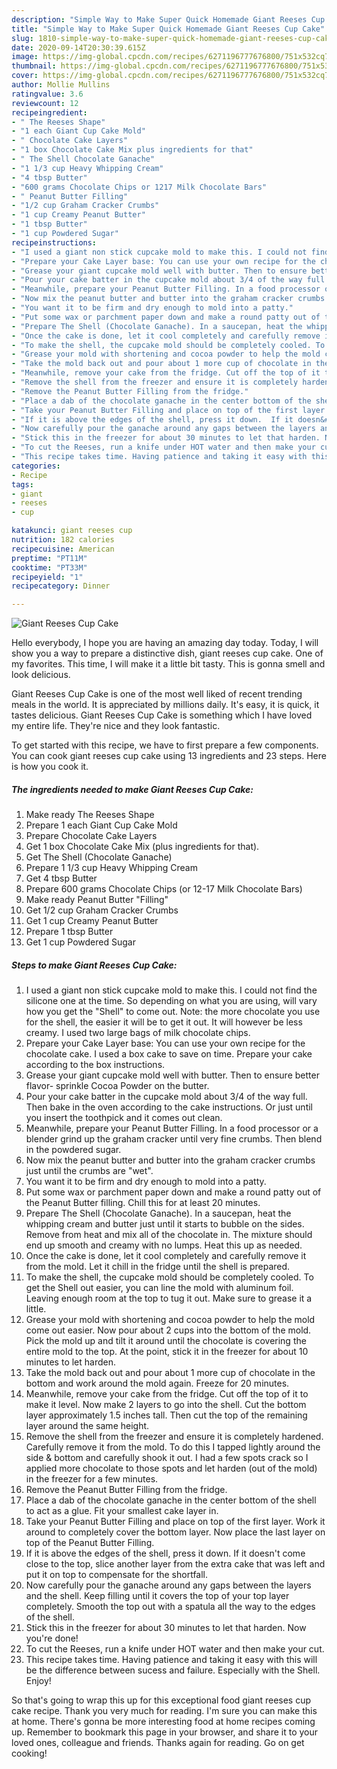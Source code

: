 ```yaml
---
description: "Simple Way to Make Super Quick Homemade Giant Reeses Cup Cake"
title: "Simple Way to Make Super Quick Homemade Giant Reeses Cup Cake"
slug: 1810-simple-way-to-make-super-quick-homemade-giant-reeses-cup-cake
date: 2020-09-14T20:30:39.615Z
image: https://img-global.cpcdn.com/recipes/6271196777676800/751x532cq70/giant-reeses-cup-cake-recipe-main-photo.jpg
thumbnail: https://img-global.cpcdn.com/recipes/6271196777676800/751x532cq70/giant-reeses-cup-cake-recipe-main-photo.jpg
cover: https://img-global.cpcdn.com/recipes/6271196777676800/751x532cq70/giant-reeses-cup-cake-recipe-main-photo.jpg
author: Mollie Mullins
ratingvalue: 3.6
reviewcount: 12
recipeingredient:
- " The Reeses Shape"
- "1 each Giant Cup Cake Mold"
- " Chocolate Cake Layers"
- "1 box Chocolate Cake Mix plus ingredients for that"
- " The Shell Chocolate Ganache"
- "1 1/3 cup Heavy Whipping Cream"
- "4 tbsp Butter"
- "600 grams Chocolate Chips or 1217 Milk Chocolate Bars"
- " Peanut Butter Filling"
- "1/2 cup Graham Cracker Crumbs"
- "1 cup Creamy Peanut Butter"
- "1 tbsp Butter"
- "1 cup Powdered Sugar"
recipeinstructions:
- "I used a giant non stick cupcake mold to make this. I could not find the silicone one at the time. So depending on what you are using, will vary how you get the &#34;Shell&#34; to come out. Note: the more chocolate you use for the shell, the easier it will be to get it out. It will however be less creamy. I used two large bags of milk chocolate chips."
- "Prepare your Cake Layer base: You can use your own recipe for the chocolate cake. I used a box cake to save on time. Prepare your cake according to the box instructions."
- "Grease your giant cupcake mold well with butter. Then to ensure better flavor- sprinkle Cocoa Powder on the butter."
- "Pour your cake batter in the cupcake mold about 3/4 of the way full. Then bake in the oven according to the cake instructions. Or just until you insert the toothpick and it comes out clean."
- "Meanwhile, prepare your Peanut Butter Filling. In a food processor or a blender grind up the graham cracker until very fine crumbs. Then blend in the powdered sugar."
- "Now mix the peanut butter and butter into the graham cracker crumbs just until the crumbs are &#34;wet&#34;."
- "You want it to be firm and dry enough to mold into a patty."
- "Put some wax or parchment paper down and make a round patty out of the Peanut Butter filling. Chill this for at least 20 minutes."
- "Prepare The Shell (Chocolate Ganache). In a saucepan, heat the whipping cream and butter just until it starts to bubble on the sides. Remove from heat and mix all of the chocolate in. The mixture should end up smooth and creamy with no lumps.  Heat this up as needed."
- "Once the cake is done, let it cool completely and carefully remove it from the mold. Let it chill in the fridge until the shell is prepared."
- "To make the shell, the cupcake mold should be completely cooled. To get the Shell out easier, you can line the mold with aluminum foil. Leaving enough room at the top to tug it out. Make sure to grease it a little."
- "Grease your mold with shortening and cocoa powder to help the mold come out easier. Now pour about 2 cups into the bottom of the mold. Pick the mold up and tilt it around until the chocolate is covering the entire mold to the top. At the point, stick it in the freezer for about 10 minutes to let harden."
- "Take the mold back out and pour about 1 more cup of chocolate in the bottom and work around the mold again.  Freeze for 20 minutes."
- "Meanwhile, remove your cake from the fridge. Cut off the top of it to make it level. Now make 2 layers to go into the shell. Cut the bottom layer approximately 1.5 inches tall. Then cut the top of the remaining layer around the same height."
- "Remove the shell from the freezer and ensure it is completely hardened. Carefully remove it from the mold. To do this I tapped lightly around the side &amp; bottom and carefully shook it out. I had a few spots crack so I applied more chocolate to those spots and let harden (out of the mold) in the freezer for a few minutes."
- "Remove the Peanut Butter Filling from the fridge."
- "Place a dab of the chocolate ganache in the center bottom of the shell to act as a glue. Fit your smallest cake layer in."
- "Take your Peanut Butter Filling and place on top of the first layer. Work it around to completely cover the bottom layer. Now place the last layer on top of the Peanut Butter Filling."
- "If it is above the edges of the shell, press it down.  If it doesn&#39;t come close to the top, slice another layer from the extra cake that was left and put it on top to compensate for the shortfall."
- "Now carefully pour the ganache around any gaps between the layers and the shell. Keep filling until it covers the top of your top layer completely. Smooth the top out with a spatula all the way to the edges of the shell."
- "Stick this in the freezer for about 30 minutes to let that harden. Now you&#39;re done!"
- "To cut the Reeses, run a knife under HOT water and then make your cut."
- "This recipe takes time. Having patience and taking it easy with this will be the difference between sucess and failure. Especially with the Shell. Enjoy!"
categories:
- Recipe
tags:
- giant
- reeses
- cup

katakunci: giant reeses cup 
nutrition: 182 calories
recipecuisine: American
preptime: "PT11M"
cooktime: "PT33M"
recipeyield: "1"
recipecategory: Dinner

---
```



![Giant Reeses Cup Cake](https://img-global.cpcdn.com/recipes/6271196777676800/751x532cq70/giant-reeses-cup-cake-recipe-main-photo.jpg)

Hello everybody, I hope you are having an amazing day today. Today, I will show you a way to prepare a distinctive dish, giant reeses cup cake. One of my favorites. This time, I will make it a little bit tasty. This is gonna smell and look delicious.

Giant Reeses Cup Cake is one of the most well liked of recent trending meals in the world. It is appreciated by millions daily. It's easy, it is quick, it tastes delicious. Giant Reeses Cup Cake is something which I have loved my entire life. They're nice and they look fantastic.




To get started with this recipe, we have to first prepare a few components. You can cook giant reeses cup cake using 13 ingredients and 23 steps. Here is how you cook it.

<!--inarticleads1-->

##### The ingredients needed to make Giant Reeses Cup Cake:

1. Make ready  The Reeses Shape
1. Prepare 1 each Giant Cup Cake Mold
1. Prepare  Chocolate Cake Layers
1. Get 1 box Chocolate Cake Mix (plus ingredients for that).
1. Get  The Shell (Chocolate Ganache)
1. Prepare 1 1/3 cup Heavy Whipping Cream
1. Get 4 tbsp Butter
1. Prepare 600 grams Chocolate Chips (or 12-17 Milk Chocolate Bars)
1. Make ready  Peanut Butter &#34;Filling&#34;
1. Get 1/2 cup Graham Cracker Crumbs
1. Get 1 cup Creamy Peanut Butter
1. Prepare 1 tbsp Butter
1. Get 1 cup Powdered Sugar




<!--inarticleads2-->

##### Steps to make Giant Reeses Cup Cake:

1. I used a giant non stick cupcake mold to make this. I could not find the silicone one at the time. So depending on what you are using, will vary how you get the &#34;Shell&#34; to come out. Note: the more chocolate you use for the shell, the easier it will be to get it out. It will however be less creamy. I used two large bags of milk chocolate chips.
1. Prepare your Cake Layer base: You can use your own recipe for the chocolate cake. I used a box cake to save on time. Prepare your cake according to the box instructions.
1. Grease your giant cupcake mold well with butter. Then to ensure better flavor- sprinkle Cocoa Powder on the butter.
1. Pour your cake batter in the cupcake mold about 3/4 of the way full. Then bake in the oven according to the cake instructions. Or just until you insert the toothpick and it comes out clean.
1. Meanwhile, prepare your Peanut Butter Filling. In a food processor or a blender grind up the graham cracker until very fine crumbs. Then blend in the powdered sugar.
1. Now mix the peanut butter and butter into the graham cracker crumbs just until the crumbs are &#34;wet&#34;.
1. You want it to be firm and dry enough to mold into a patty.
1. Put some wax or parchment paper down and make a round patty out of the Peanut Butter filling. Chill this for at least 20 minutes.
1. Prepare The Shell (Chocolate Ganache). In a saucepan, heat the whipping cream and butter just until it starts to bubble on the sides. Remove from heat and mix all of the chocolate in. The mixture should end up smooth and creamy with no lumps.  Heat this up as needed.
1. Once the cake is done, let it cool completely and carefully remove it from the mold. Let it chill in the fridge until the shell is prepared.
1. To make the shell, the cupcake mold should be completely cooled. To get the Shell out easier, you can line the mold with aluminum foil. Leaving enough room at the top to tug it out. Make sure to grease it a little.
1. Grease your mold with shortening and cocoa powder to help the mold come out easier. Now pour about 2 cups into the bottom of the mold. Pick the mold up and tilt it around until the chocolate is covering the entire mold to the top. At the point, stick it in the freezer for about 10 minutes to let harden.
1. Take the mold back out and pour about 1 more cup of chocolate in the bottom and work around the mold again.  Freeze for 20 minutes.
1. Meanwhile, remove your cake from the fridge. Cut off the top of it to make it level. Now make 2 layers to go into the shell. Cut the bottom layer approximately 1.5 inches tall. Then cut the top of the remaining layer around the same height.
1. Remove the shell from the freezer and ensure it is completely hardened. Carefully remove it from the mold. To do this I tapped lightly around the side &amp; bottom and carefully shook it out. I had a few spots crack so I applied more chocolate to those spots and let harden (out of the mold) in the freezer for a few minutes.
1. Remove the Peanut Butter Filling from the fridge.
1. Place a dab of the chocolate ganache in the center bottom of the shell to act as a glue. Fit your smallest cake layer in.
1. Take your Peanut Butter Filling and place on top of the first layer. Work it around to completely cover the bottom layer. Now place the last layer on top of the Peanut Butter Filling.
1. If it is above the edges of the shell, press it down.  If it doesn&#39;t come close to the top, slice another layer from the extra cake that was left and put it on top to compensate for the shortfall.
1. Now carefully pour the ganache around any gaps between the layers and the shell. Keep filling until it covers the top of your top layer completely. Smooth the top out with a spatula all the way to the edges of the shell.
1. Stick this in the freezer for about 30 minutes to let that harden. Now you&#39;re done!
1. To cut the Reeses, run a knife under HOT water and then make your cut.
1. This recipe takes time. Having patience and taking it easy with this will be the difference between sucess and failure. Especially with the Shell. Enjoy!




So that's going to wrap this up for this exceptional food giant reeses cup cake recipe. Thank you very much for reading. I'm sure you can make this at home. There's gonna be more interesting food at home recipes coming up. Remember to bookmark this page in your browser, and share it to your loved ones, colleague and friends. Thanks again for reading. Go on get cooking!
